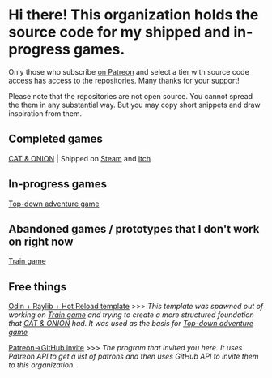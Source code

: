 # Hi there! This organization holds the source code for my shipped and in-progress games.

Only those who subscribe [on Patreon](http://patreon.com/karl_zylinski) and select a tier with source code access has access to the repositories. Many thanks for your support!

Please note that the repositories are not open source. You cannot spread the them in any substantial way. But you may copy short snippets and draw inspiration from them.

## Completed games
[CAT & ONION](https://github.com/karl-zylinski-subscribers/cat-and-onion) | Shipped on [Steam](https://store.steampowered.com/app/2781210/CAT__ONION/) and [itch](https://zylinski.itch.io/cat-and-onion)

## In-progress games
[Top-down adventure game](https://github.com/karl-zylinski-subscribers/adventure)

## Abandoned games / prototypes that I don't work on right now
[Train game](https://github.com/karl-zylinski-subscribers/trains)

## Free things

[Odin + Raylib + Hot Reload template](https://github.com/karl-zylinski/odin-raylib-hot-reload-game-template) >>> *This template was spawned out of working on [Train game](https://github.com/karl-zylinski-subscribers/trains) and trying to create a more structured foundation that [CAT & ONION](https://github.com/karl-zylinski-subscribers/cat-and-onion) had. It was used as the basis for [Top-down adventure game](https://github.com/karl-zylinski-subscribers/adventure)*

[Patreon->GitHub invite](https://github.com/karl-zylinski/patreon-github-invite) >>> *The program that invited you here. It uses Patreon API to get a list of patrons and then uses GitHub API to invite them to this organization.*
